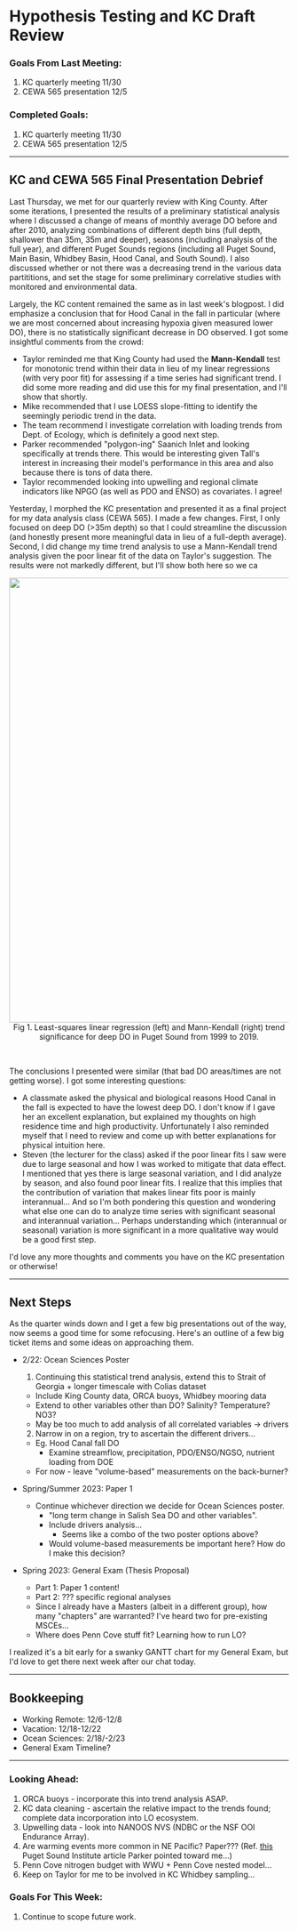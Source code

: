 # Hypothesis Testing and KC Draft Review

### Goals From Last Meeting:
1. KC quarterly meeting 11/30
2. CEWA 565 presentation 12/5
   
### Completed Goals:
1. KC quarterly meeting 11/30
2. CEWA 565 presentation 12/5

---

## KC and CEWA 565 Final Presentation Debrief

Last Thursday, we met for our quarterly review with King County. After some iterations, I presented the results of a preliminary statistical analysis where I discussed a change of means of monthly average DO before and after 2010, analyzing combinations of different depth bins (full depth, shallower than 35m, 35m and deeper), seasons (including analysis of the full year), and different Puget Sounds regions (including all Puget Sound, Main Basin, Whidbey Basin, Hood Canal, and South Sound). I also discussed whether or not there was a decreasing trend in the various data partititions, and set the stage for some preliminary correlative studies with monitored and environmental data.

Largely, the KC content remained the same as in last week's blogpost. I did emphasize a conclusion that for Hood Canal in the fall in particular (where we are most concerned about increasing hypoxia given measured lower DO), there is no statistically significant decrease in DO observed. I got some insightful comments from the crowd:
* Taylor reminded me that King County had used the **Mann-Kendall** test for monotonic trend within their data in lieu of my linear regressions (with very poor fit) for assessing if a time series had significant trend. I did some more reading and did use this for my final presentation, and I'll show that shortly.
* Mike recommended that I use LOESS slope-fitting to identify the seemingly periodic trend in the data.
* The team recommend I investigate correlation with loading trends from Dept. of Ecology, which is definitely a good next step.
* Parker recommended "polygon-ing" Saanich Inlet and looking specifically at trends there. This would be interesting given Tall's interest in increasing their model's performance in this area and also because there is tons of data there.
* Taylor recommended looking into upwelling and regional climate indicators like NPGO (as well as PDO and ENSO) as covariates. I agree!

Yesterday, I morphed the KC presentation and presented it as a final project for my data analysis class (CEWA 565). I made a few changes. First, I only focused on deep DO (>35m depth) so that I could streamline the discussion (and honestly present more meaningful data in lieu of a full-depth average). Second, I did change my time trend analysis to use a Mann-Kendall trend analysis given the poor linear fit of the data on Taylor's suggestion. The results were not markedly different, but I'll show both here so we ca

<p style="text-align:center;"><img src="https://github.com/dakotamm/dakotamm.github.io/assets/55995675/63ada13b-35d1-4a5c-9f28-097197981c1b" width="800"/><br>Fig 1. Least-squares linear regression (left) and Mann-Kendall (right) trend significance for deep DO in Puget Sound from 1999 to 2019.</p><br>

The conclusions I presented were similar (that bad DO areas/times are not getting worse). I got some interesting questions:
* A classmate asked the physical and biological reasons Hood Canal in the fall is expected to have the lowest deep DO. I don't know if I gave her an excellent explanation, but explained my thoughts on high residence time and high productivity. Unfortunately I also reminded myself that I need to review and come up with better explanations for physical intuition here.
* Steven (the lecturer for the class) asked if the poor linear fits I saw were due to large seasonal and how I was worked to mitigate that data effect. I mentioned that yes there is large seasonal variation, and I did analyze by season, and also found poor linear fits. I realize that this implies that the contribution of variation that makes linear fits poor is mainly interannual... And so I'm both pondering this question and wondering what else one can do to analyze time series with significant seasonal and interannual variation... Perhaps understanding which (interannual or seasonal) variation is more significant in a more qualitative way would be a good first step.

I'd love any more thoughts and comments you have on the KC presentation or otherwise!

---

## Next Steps

As the quarter winds down and I get a few big presentations out of the way, now seems a good time for some refocusing. Here's an outline of a few big ticket items and some ideas on approaching them.

* 2/22: Ocean Sciences Poster
  1. Continuing this statistical trend analysis, extend this to Strait of Georgia + longer timescale with Colias dataset
    * Include King County data, ORCA buoys, Whidbey mooring data
    * Extend to other variables other than DO? Salinity? Temperature? NO3?
    * May be too much to add analysis of all correlated variables -> drivers
  2. Narrow in on a region, try to ascertain the different drivers...
    * Eg. Hood Canal fall DO
      * Examine streamflow, precipitation, PDO/ENSO/NGSO, nutrient loading from DOE
  * For now - leave "volume-based" measurements on the back-burner?

* Spring/Summer 2023: Paper 1
  * Continue whichever direction we decide for Ocean Sciences poster.
    * "long term change in Salish Sea DO and other variables".
    * Include drivers analysis...
      * Seems like a combo of the two poster options above?
    * Would volume-based measurements be important here? How do I make this decision?

* Spring 2023: General Exam (Thesis Proposal)
  * Part 1: Paper 1 content!
  * Part 2: ??? specific regional analyses
  * Since I already have a Masters (albeit in a different group), how many "chapters" are warranted? I've heard two for pre-existing MSCEs...
  * Where does Penn Cove stuff fit? Learning how to run LO?

I realized it's a bit early for a swanky GANTT chart for my General Exam, but I'd love to get there next week after our chat today.

---

## Bookkeeping 
* Working Remote: 12/6-12/8
* Vacation: 12/18-12/22
* Ocean Sciences: 2/18/-2/23
* General Exam Timeline?
  
---

### Looking Ahead:
1. ORCA buoys - incorporate this into trend analysis ASAP.
2. KC data cleaning - ascertain the relative impact to the trends found; complete data incorporation into LO ecosystem.
3. Upwelling data - look into NANOOS NVS (NDBC or the NSF OOI Endurance Array).
4. Are warming events more common in NE Pacific? Paper??? (Ref. [this](https://www.pugetsoundinstitute.org/2023/09/warm-ocean-waters-work-their-way-into-puget-sound/) Puget Sound Institute article Parker pointed toward me...)
5. Penn Cove nitrogen budget with WWU + Penn Cove nested model...
6. Keep on Taylor for me to be involved in KC Whidbey sampling...

### Goals For This Week:
1. Continue to scope future work.
